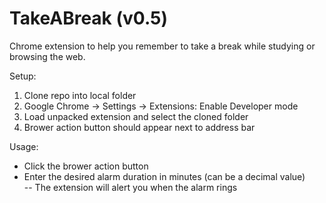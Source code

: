 # TakeABreak (v0.5)
Chrome extension to help you remember to take a break while studying or browsing the web.

Setup:  
  1. Clone repo into local folder  
  2. Google Chrome -> Settings -> Extensions: Enable Developer mode  
  3. Load unpacked extension and select the cloned folder  
  4. Brower action button should appear next to address bar

Usage:  
- Click the brower action button  
- Enter the desired alarm duration in minutes (can be a decimal value)  
-- The extension will alert you when the alarm rings
